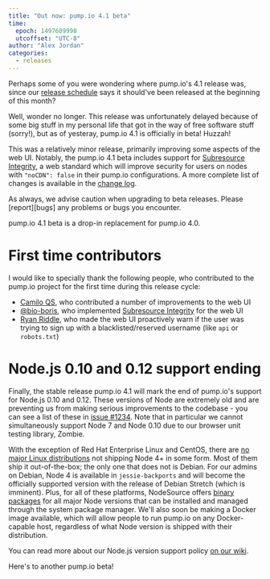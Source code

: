 ```yaml
---
title: "Out now: pump.io 4.1 beta"
time:
  epoch: 1497609998
  utcoffset: "UTC-8"
author: "Alex Jordan"
categories:
  - releases
---
```


Perhaps some of you were wondering where pump.io's 4.1 release was, since our [release schedule][] says it should've been released at the beginning of this month?

Well, wonder no longer. This release was unfortunately delayed because of some big stuff in my personal life that got in the way of free software stuff (sorry!), but as of yesteray, pump.io 4.1 is officially in beta! Huzzah!

This was a relatively minor release, primarily improving some aspects of the web UI. Notably, the pump.io 4.1 beta includes support for [Subresource Integrity][], a web standard which will improve security for users on nodes with `"noCDN": false` in their pump.io configurations. A more complete list of changes is available in the [change log][].

As always, we advise caution when upgrading to beta releases. Please [report][bugs] any problems or bugs you encounter.

pump.io 4.1 beta is a drop-in replacement for pump.io 4.0.

# First time contributors

I would like to specially thank the following people, who contributed to the pump.io project for the first time during this release cycle:

* [Camilo QS][], who contributed a number of improvements to the web UI
* [@bio-boris][], who implemented [Subresource Integrity][] for the web UI
* [Ryan Riddle][], who made the web UI proactively warn if the user was trying to sign up with a blacklisted/reserved username (like `api` or `robots.txt`)

# Node.js 0.10 and 0.12 support ending

Finally, the stable release pump.io 4.1 will mark the end of pump.io's support for Node.js 0.10 and 0.12. These versions of Node are extremely old and are preventing us from making serious improvements to the codebase - you can see a list of these in [issue #1234][]. Note that in particular we cannot simultaneously support Node 7 and Node 0.10 due to our browser unit testing library, Zombie.

With the exception of Red Hat Enterprise Linux and CentOS, there are [no major Linux distributions][nodecompat] not shipping Node 4+ in some form. Most of them ship it out-of-the-box; the only one that does not is Debian. For our admins on Debian, Node 4 is available in `jessie-backports` and will become the officially supported version with the release of Debian Stretch (which is imminent). Plus, for all of these platforms, NodeSource offers [binary packages][] for all major Node versions that can be installed and managed through the system package manager. We'll also soon be making a Docker image available, which will allow people to run pump.io on any Docker-capable host, regardless of what Node version is shipped with their distribution.

You can read more about our Node.js version support policy [on our wiki][versions].

Here's to another pump.io beta!

 [release schedule]: https://github.com/pump-io/pump.io/wiki/Release-cycle
 [Subresource Integrity]: https://developer.mozilla.org/en-US/docs/Web/Security/Subresource_Integrity
 [change log]: https://github.com/pump-io/pump.io/blob/master/CHANGELOG.md#410-beta-0---2017-06-15
 [report]: https://github.com/pump-io/pump.io/issues/new
 [Camilo QS]: https://github.com/vxcamiloxv
 [@bio-boris]: https://github.com/bio-boris
 [Ryan Riddle]: https://github.com/RyanRiddle
 [issue #1234]: https://github.com/pump-io/pump.io/issues/1234
 [nodecompat]: https://nodecompat.com/
 [binary packages]: https://github.com/nodesource/distributions
 [versions]: https://github.com/pump-io/pump.io/wiki/Node.js-version-support-policy
